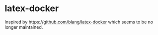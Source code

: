 # latex-docker

Inspired by https://github.com/blang/latex-docker which seems to be no longer maintained.

